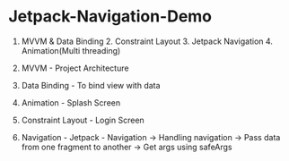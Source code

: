 # Jetpack-Navigation-Demo
1. MVVM &amp; Data Binding 2. Constraint Layout 3. Jetpack Navigation 4. Animation(Multi threading)

1. MVVM - Project Architecture
2. Data Binding - To bind view with data
3. Animation - Splash Screen
4. Constraint Layout - Login Screen
5. Navigation - Jetpack - Navigation 
-> Handling navigation
-> Pass data from one fragment to another
-> Get args using safeArgs
